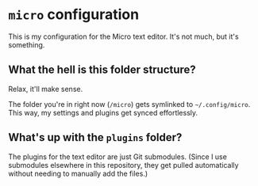 # `micro` configuration

This is my configuration for the Micro text editor. It's not much, but it's something.

## What the hell is this folder structure?

Relax, it'll make sense.

The folder you're in right now (`/micro`) gets symlinked to `~/.config/micro`. This way, my settings and plugins get synced effortlessly.

## What's up with the `plugins` folder?

The plugins for the text editor are just Git submodules. (Since I use submodules elsewhere in this repository, they get pulled automatically without needing to manually add the files.)
